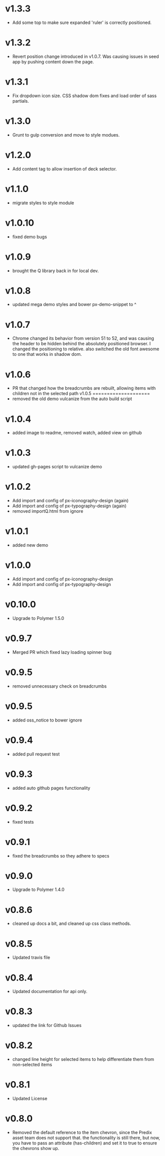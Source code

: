 v1.3.3
====================
* Add some top to make sure expanded 'ruler' is correctly positioned.

v1.3.2
====================
* Revert position change introduced in v1.0.7. Was causing issues in seed app by pushing content down the page.

v1.3.1
====================
* Fix dropdown icon size. CSS shadow dom fixes and load order of sass partials.

v1.3.0
====================
* Grunt to gulp conversion and move to style modues.

v1.2.0
====================
* Add content tag to allow insertion of deck selector.

v1.1.0
====================
* migrate styles to style module

v1.0.10
====================
* fixed demo bugs

v1.0.9
====================
* brought the Q library back in for local dev.

v1.0.8
====================
* updated mega demo styles and bower px-demo-snippet to ^

v1.0.7
====================
* Chrome changed its behavior from version 51 to 52, and was causing the header to be hidden behind the absolutely positioned browser. I changed the positioning to relative. also switched the old font awesome to one that works in shadow dom.

v1.0.6
====================
* PR that changed how the breadcrumbs are rebuilt, allowing items with children not in the selected path
v1.0.5
====================
* removed the old demo vulcanize from the auto build script

v1.0.4
====================
* added image to readme, removed watch, added view on github

v1.0.3
====================
* updated gh-pages script to vulcanize demo

v1.0.2
====================
* Add import and config of px-iconography-design (again)
* Add import and config of px-typography-design (again)
* removed importQ.html from ignore

v1.0.1
====================
* added new demo

v1.0.0
====================
* Add import and config of px-iconography-design
* Add import and config of px-typography-design

v0.10.0
====================
* Upgrade to Polymer 1.5.0

v0.9.7
====================
* Merged PR which fixed lazy loading spinner bug

v0.9.5
====================
* removed unnecessary check on breadcrumbs

v0.9.5
====================
* added oss_notice to bower ignore

v0.9.4
====================
* added pull request test

v0.9.3
====================
* added auto github pages functionality

v0.9.2
====================
* fixed tests

v0.9.1
====================
* fixed the breadcrumbs so they adhere to specs

v0.9.0
====================
* Upgrade to Polymer 1.4.0

v0.8.6
====================
* cleaned up docs a bit, and cleaned up css class methods.

v0.8.5
====================
* Updated travis file

v0.8.4
====================
* Updated documentation for api only.

v0.8.3
====================
* updated the link for Github Issues

v0.8.2
====================
* changed line height for selected items to help differentiate them from non-selected items

v0.8.1
====================
* Updated License

v0.8.0
====================
* Removed the default reference to the item chevron, since the Predix asset team does not support that. the functionality is still there, but now, you have to pass an attribute (has-children) and set it to true to ensure the chevrons show up.
